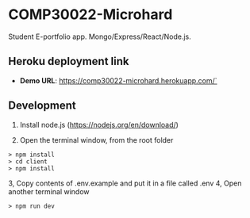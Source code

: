 # COMP30022-Microhard
Student E-portfolio app. Mongo/Express/React/Node.js.

## Heroku deployment link

- **Demo URL**: https://comp30022-microhard.herokuapp.com/`

## Development

1. Install node.js (https://nodejs.org/en/download/)

2. Open the terminal window, from the root folder 
```
> npm install
> cd client
> npm install
```
3, Copy contents of .env.example and put it in a file called .env
4, Open another terminal window

```
> npm run dev
```
